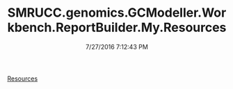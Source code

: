 ﻿---
title: SMRUCC.genomics.GCModeller.Workbench.ReportBuilder.My.Resources
date: 7/27/2016 7:12:43 PM
---

[Resources](T-SMRUCC.genomics.GCModeller.Workbench.ReportBuilder.My.Resources.Resources.html)

